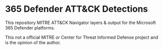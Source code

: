 # 365 Defender ATT&CK Detections

This repository MITRE ATT&CK Navigator layers & output for the Microsoft 365 Defender platforms. 

This not a official MITRE or Center for Threat Informed Defense project and is the opinion of the author.
